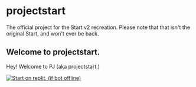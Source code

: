 # projectstart
The official project for the Start v2 recreation. Please note that that isn't the original Start, and won't ever be back.

## Welcome to projectstart. 
Hey! Welcome to PJ (aka projectstart.)

[![Start on replit. (if bot offline) ](https://replit.com/badge/github/thetoasta/projectstart)](https://replit.com/new/github/thetoasta/projectstart)
